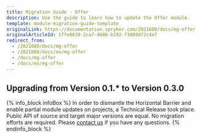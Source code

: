 ```yaml
---
title: Migration Guide - Offer
description: Use the guide to learn how to update the Offer module.
template: module-migration-guide-template
originalLink: https://documentation.spryker.com/2021080/docs/mg-offer
originalArticleId: 1ffe0839-2ca7-4606-b192-73089d72c4e7
redirect_from:
  - /2021080/docs/mg-offer
  - /2021080/docs/en/mg-offer
  - /docs/mg-offer
  - /docs/en/mg-offer
---
```


## Upgrading from Version 0.1.* to Version 0.3.0

{% info_block infoBox %}
In order to dismantle the Horizontal Barrier and enable partial module updates on projects, a Technical Release took place. Public API of source and target major versions are equal. No migration efforts are required. Please [contact us](https://spryker.com/en/support/) if you have any questions.
{% endinfo_block %}
